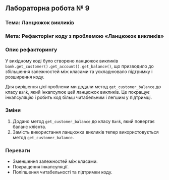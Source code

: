 ## Лабораторна робота № 9
### Тема: Ланцюжок викликів
### Мета: Рефакторінг коду з проблемою «Ланцюжок викликів»

### Опис рефакторингу

У вихідному коді було створено ланцюжок викликів `bank.get_customer().get_account().get_balance()`, що призводило до збільшення залежностей між класами та ускладнювало підтримку і розширення коду. 

Для вирішення цієї проблеми ми додали метод `get_customer_balance` до класу `Bank`, який інкапсулює цей ланцюжок викликів. Це покращує інкапсуляцію і робить код більш читабельним і легшим у підтримці.

### Зміни
1. Додано метод `get_customer_balance` до класу `Bank`, який повертає баланс клієнта.
2. Замість використання ланцюжка викликів тепер використовується метод `get_customer_balance`.

### Переваги
- Зменшення залежностей між класами.
- Покращення інкапсуляції.
- Поліпшення читабельності та підтримки коду.
